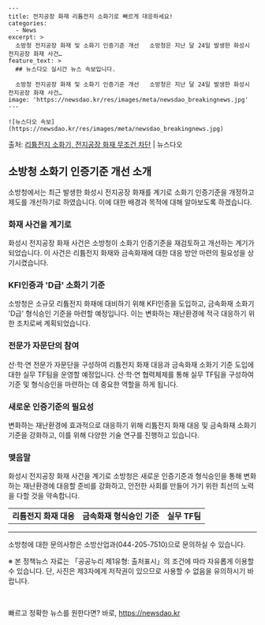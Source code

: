     ---
    title: 전지공장 화재 리튬전지 소화기로 빠르게 대응하세요!
    categories:
      - News
    excerpt: >
      소방청 전지공장 화재 및 소화기 인증기준 개선   소방청은 지난 달 24일 발생한 화성시 전지공장 화재 사건…
    feature_text: >
      ## 뉴스다오 실시간 뉴스 속보입니다.
    
      소방청 전지공장 화재 및 소화기 인증기준 개선   소방청은 지난 달 24일 발생한 화성시 전지공장 화재 사건…
    image: 'https://newsdao.kr/res/images/meta/newsdao_breakingnews.jpg'
    ---
    
    ![뉴스다오 속보](https://newsdao.kr/res/images/meta/newsdao_breakingnews.jpg)

<p>출처: <a href="https://newsdao.kr/4536" rel="dofollow">리튬전지 소화기, 전지공장 화재 무조건 차단</a> | 뉴스다오</p>

<h2 data-ke-size="size26">소방청 소화기 인증기준 개선 소개</h2>
<p data-ke-size="size16">소방청에서는 최근 발생한 화성시 전지공장 화재를 계기로 소화기 인증기준을 개정하고 제도를 개선하기로 하였습니다. 이에 대한 배경과 목적에 대해 알아보도록 하겠습니다.</p>

<h3><b>화재 사건을 계기로</b></h3>
<p data-ke-size="size16">화성시 전지공장 화재 사건은 소방청이 소화기 인증기준을 재검토하고 개선하는 계기가 되었습니다. 이 사건은 리튬전지 화재와 금속화재에 대한 대응 방안 마련의 필요성을 상기시켰습니다.</p>

<h3><b>KFI인증과 'D급' 소화기 기준</b></h3>
<p data-ke-size="size16">소방청은 소규모 리튬전지 화재에 대비하기 위해 KFI인증을 도입하고, 금속화재 소화기 'D급' 형식승인 기준을 마련할 예정입니다. 이는 변화하는 재난환경에 적극 대응하기 위한 조치로써 계획되었습니다.</p>

<h3><b>전문가 자문단의 참여</b></h3>
<p data-ke-size="size16">산·학·연 전문가 자문단을 구성하여 리튬전지 화재 대응과 금속화재 소화기 기준 도입에 대한 실무 TF팀을 운영할 예정입니다. 산·학·연 협력체제를 통해 실무 TF팀을 구성하여 기준 및 형식승인을 마련하는 데 중요한 역할을 하게 됩니다.</p>

<h3><b>새로운 인증기준의 필요성</b></h3>
<p data-ke-size="size16">변화하는 재난환경에 효과적으로 대응하기 위해 리튬전지 화재 대응 및 금속화재 소화기 기준을 강화하고, 이를 위해 다양한 기술 연구를 진행하고 있습니다.</p>

<h3><b>맺음말</b></h3>
<p data-ke-size="size16">화성시 전지공장 화재 사건을 계기로 소방청은 새로운 인증기준과 형식승인을 통해 변화하는 재난환경에 대응할 준비를 강화하고, 안전한 사회를 만들어 가기 위한 최선의 노력을 다할 것을 약속합니다.</p>

<table>
	<tbody>
		<tr>
			<td style="text-align: center; height: 17px;"><b>리튬전지 화재 대응</b></td>
			<td style="text-align: center; height: 17px;"><b>금속화재 형식승인 기준</b></td>
			<td style="text-align: center; height: 17px;"><b>실무 TF팀</b></td>
		</tr>
	</tbody>
</table>
<hr>

<p data-ke-size="size16">소방청에 대한 문의사항은 소방산업과(044-205-7510)으로 문의하실 수 있습니다.</p>
<p data-ke-size="size16">※ 본 정책뉴스 자료는 「공공누리 제1유형: 출처표시」의 조건에 따라 자유롭게 이용할 수 있습니다. 단, 사진은 제3자에게 저작권이 있으므로 사용할 수 없음을 유의하시기 바랍니다.</p>
<p data-ke-size="size16">&nbsp;</p> 

빠르고 정확한 뉴스를 원한다면? 바로, <a href="https://newsdao.kr" rel="dofollow">https://newsdao.kr</a>


    
